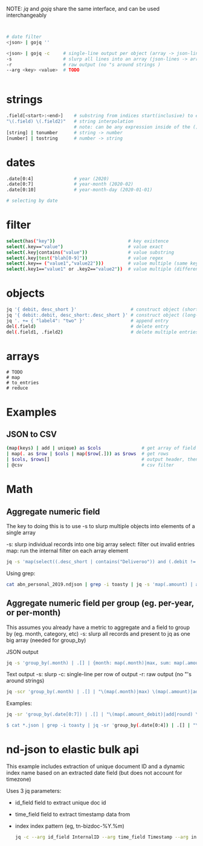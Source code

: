 NOTE: *jq* and *gojq* share the same interface, and can be used interchangeably

```bash


# date filter
<json> | gojq ''

<json> | gojq -c     # single-line output per object (array -> json-lines)
-s                   # slurp all lines into an array (json-lines -> array) 
-r                   # raw output (no "s around strings )
--arg <key> <value>  # TODO

```



```bash

```

# strings

```bash
.field[<start>:<end>]    # substring from indices start(inclusive) to end(exclusive)
"\(.field) \(.field2)"   # string interpolation
                         # note: can be any expression inside of the ()'s
[string] | tonumber      # string -> number
[number] | tostring      # number -> string
```

# dates

```bash
.date[0:4]               # year (2020)
.date[0:7]               # year-month (2020-02)
.date[0:10]              # year-month-day (2020-01-01)

# selecting by date

```



# filter

```bash
select(has("key"))                           # key existence
select(.key=="value")                        # value exact
select(.key|contains("value"))               # value substring
select(.key|test("blah[0-9]"))               # value regex
select(.key== ("value1","value22")))         # value multiple (same key)  
select(.key1=="value1" or .key2=="value2"))  # value multiple (different keys)
```

# objects

```bash
jq '{ debit, desc_short }'                    # construct object (short-form)
jq '{ debit:.debit, desc_short:.desc_short }' # construct object (long-form)
jq '. += { "label4": "two" }'                 # append entry 
del(.field)                                   # delete entry
del(.field1, .field2)                         # delete multiple entries
```

# arrays

```
# TODO
# map
# to_entries
# reduce
```





# Examples

## JSON to CSV

```bash
(map(keys) | add | unique) as $cols               # get array of field names
| map(. as $row | $cols | map($row[.])) as $rows  # get rows
| $cols, $rows[]                                  # output header, then rows  
| @csv                                            # csv filter

```



# Math

## Aggregate numeric field

The key to doing this is to use -s to slurp multiple objects into elements of a single array

-s: slurp individual records into one big array
select: filter out invalid entries
map: run the internal filter on each array element

```bash
jq -s 'map(select((.desc_short | contains("Deliveroo")) and (.debit != "") and (.debit != "Amount debit")) | .debit | tonumber) | add'
```


Using grep:

```bash
cat abn_personal_2019.ndjson | grep -i toasty | jq -s 'map(.amount) | add'
```


## Aggregate numeric field per group (eg. per-year, or per-month)

This assumes you already have a metric to aggregate and a field to group by (eg. month, category, etc)
-s: slurp all records and present to jq as one big array (needed for group_by)

JSON output

```bash
jq -s 'group_by(.month) | .[] | {month: map(.month)|max, sum: map(.amount)|add}'
```


Text output
-s: slurp
-c: single-line per row of output
-r: raw output (no "'s around strings)

```bash
jq -scr 'group_by(.month) | .[] | "\(map(.month)|max) \(map(.amount)|add)'
```

Examples:

```bash
jq -sr 'group_by(.date[0:7]) | .[] | "\(map(.amount_debit)|add|round) \(map(.date[0:7])|max)"

$ cat *.json | grep -i toasty | jq -sr 'group_by(.date[0:4]) | .[] | "\(map(.amount_debit)|add|round) \(map(.date[0:4])|max)"'
```





# nd-json to elastic bulk api

This example includes extraction of unique document ID and a dynamic index name based on an extracted date field (but does not account for timezone)

Uses 3 jq parameters:
- id_field        field to extract unique doc id
- time_field      field to extract timestamp data from
- index           index pattern (eg, tn-bizdoc-%Y.%m)

    ```bash
    jq -c --arg id_field InternalID --arg time_field Timestamp --arg index "tn-bizdoc-%Y.%m" '{ index: { _index: (.[$time_field][0:19] + "Z" | fromdate | strftime($index)), _id: .[$id_field] }},.' ${input-ndjson} > ${output-bulkapi} 
    ```



